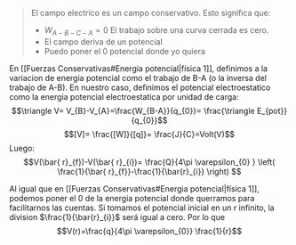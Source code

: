 > El campo electrico es un campo conservativo. Esto significa que:
> - $W_{A-B-C-A} = 0$ El trabajo sobre una curva cerrada es cero.
> - El campo deriva de un potencial
> - Puedo poner el 0 potencial donde yo quiera

En [[Fuerzas Conservativas#Energia potencial|física 1]], definimos a la variacion de energia potencial como el trabajo de B-A (o la inversa del trabajo de A-B). 
En nuestro caso, definimos el potencial electroestatico como la energia potencial electroestatica por unidad de carga:
$$\triangle V= V_{B}-V_{A}=\frac{W_{B-A}}{q_{0}}= \frac{\triangle E_{pot}}{q_{0}}$$
$$[V]= \frac{[W]}{[q]}= \frac{J}{C}=Volt(V)$$
Luego:
$$V(\bar{ r}_{f})-V(\bar{ r}_{i})= \frac{Q}{4\pi \varepsilon_{0} } \left( \frac{1}{\bar{ r}_{f}}-\frac{1}{\bar{r}_{i}} \right) $$

Al igual que en [[Fuerzas Conservativas#Energia potencial|física 1]], podemos poner el 0 de la energia potencial donde querramos para facilitarnos las cuentas. Si tomamos el potencial inicial en un r infinito, la division $\frac{1}{\bar{r}_{i}}$ será igual a cero.
Por lo que
$$V(r)=\frac{q}{4\pi \varepsilon_{0}} \frac{1}{r}$$